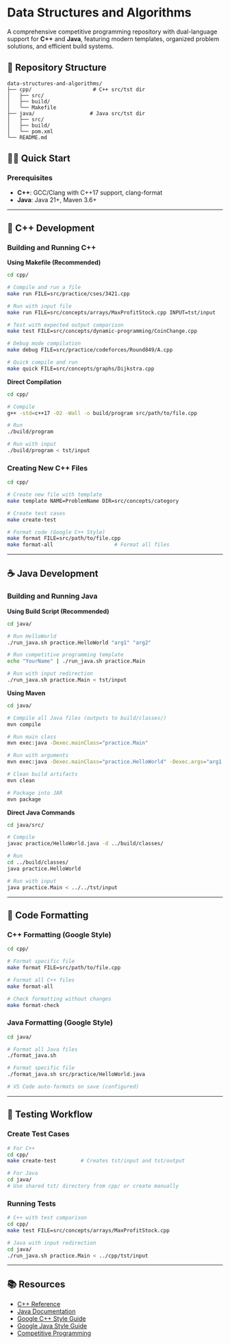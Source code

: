 # Data Structures and Algorithms

A comprehensive competitive programming repository with dual-language support for **C++** and **Java**, featuring modern templates, organized problem solutions, and efficient build systems.

## 📁 Repository Structure

```
data-structures-and-algorithms/
├── cpp/                    # C++ src/tst dir
│   ├── src/              
│   ├── build/          
│   └── Makefile        
├── java/                  # Java src/tst dir
│   ├── src/               
│   ├── build/            
│   └── pom.xml          
└── README.md              
```

## 🏃‍♂️ Quick Start

### Prerequisites
- **C++**: GCC/Clang with C++17 support, clang-format
- **Java**: Java 21+, Maven 3.6+

---

## 🔧 C++ Development

### Building and Running C++

**Using Makefile (Recommended)**
```bash
cd cpp/

# Compile and run a file
make run FILE=src/practice/cses/3421.cpp

# Run with input file
make run FILE=src/concepts/arrays/MaxProfitStock.cpp INPUT=tst/input

# Test with expected output comparison
make test FILE=src/concepts/dynamic-programming/CoinChange.cpp

# Debug mode compilation
make debug FILE=src/practice/codeforces/Round849/A.cpp

# Quick compile and run
make quick FILE=src/concepts/graphs/Dijkstra.cpp
```

**Direct Compilation**
```bash
cd cpp/

# Compile
g++ -std=c++17 -O2 -Wall -o build/program src/path/to/file.cpp

# Run
./build/program

# Run with input
./build/program < tst/input
```

### Creating New C++ Files
```bash
cd cpp/

# Create new file with template
make template NAME=ProblemName DIR=src/concepts/category

# Create test cases
make create-test

# Format code (Google C++ Style)
make format FILE=src/path/to/file.cpp
make format-all                    # Format all files
```

---

## ☕ Java Development

### Building and Running Java

**Using Build Script (Recommended)**
```bash
cd java/

# Run HelloWorld
./run_java.sh practice.HelloWorld "arg1" "arg2"

# Run competitive programming template
echo "YourName" | ./run_java.sh practice.Main

# Run with input redirection
./run_java.sh practice.Main < tst/input
```

**Using Maven**
```bash
cd java/

# Compile all Java files (outputs to build/classes/)
mvn compile

# Run main class
mvn exec:java -Dexec.mainClass="practice.Main"

# Run with arguments
mvn exec:java -Dexec.mainClass="practice.HelloWorld" -Dexec.args="arg1 arg2"

# Clean build artifacts
mvn clean

# Package into JAR
mvn package
```

**Direct Java Commands**
```bash
cd java/src/

# Compile
javac practice/HelloWorld.java -d ../build/classes/

# Run
cd ../build/classes/
java practice.HelloWorld

# Run with input
java practice.Main < ../../tst/input
```
---

## 🎨 Code Formatting

### C++ Formatting (Google Style)
```bash
cd cpp/

# Format specific file
make format FILE=src/path/to/file.cpp

# Format all C++ files
make format-all

# Check formatting without changes
make format-check
```

### Java Formatting (Google Style)
```bash
cd java/

# Format all Java files
./format_java.sh

# Format specific file
./format_java.sh src/practice/HelloWorld.java

# VS Code auto-formats on save (configured)
```

---

## 🧪 Testing Workflow

### Create Test Cases
```bash
# For C++
cd cpp/
make create-test        # Creates tst/input and tst/output

# For Java  
cd java/
# Use shared tst/ directory from cpp/ or create manually
```

### Running Tests
```bash
# C++ with test comparison
cd cpp/
make test FILE=src/concepts/arrays/MaxProfitStock.cpp

# Java with input redirection
cd java/
./run_java.sh practice.Main < ../cpp/tst/input
```

---

## 📚 Resources

- [C++ Reference](https://en.cppreference.com/)
- [Java Documentation](https://docs.oracle.com/en/java/javase/21/)
- [Google C++ Style Guide](https://google.github.io/styleguide/cppguide.html)
- [Google Java Style Guide](https://google.github.io/styleguide/javaguide.html)
- [Competitive Programming](https://codeforces.com/)
